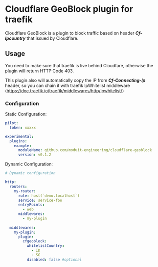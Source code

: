 # Cloudflare GeoBlock plugin for traefik

Cloudflare GeoBlock is a plugin to block traffic based on header **_Cf-Ipcountry_** that issued by Cloudflare.

## Usage

You need to make sure that traefik is live behind Cloudfare, otherwise the plugin will return HTTP Code 403.

This plugin also will automatically copy the IP from **_Cf-Connecting-Ip_** header, so you can chain it with traefik IpWhitelist middleware (https://doc.traefik.io/traefik/middlewares/http/ipwhitelist/)

### Configuration

Static Configuration:

```yaml
pilot:
  token: xxxxx

experimental:
  plugins:
    example:
      moduleName: github.com/moduit-engineering/cloudflare-geoblock
      version: v0.1.2
```

Dynamic Configuration:

```yaml
# Dynamic configuration

http:
  routers:
    my-router:
      rule: host(`demo.localhost`)
      service: service-foo
      entryPoints:
        - web
      middlewares:
        - my-plugin
 
  middlewares:
    my-plugin:
      plugin:
        cfgeoblock:
          whitelistCountry:
            - ID
            - SG
          disabled: false #optional
```
